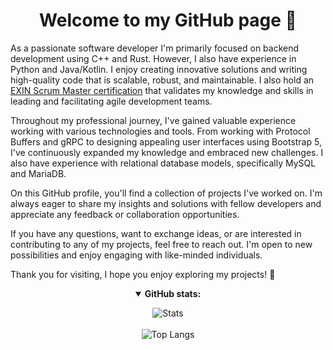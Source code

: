 <div align="center">
  <h1>Welcome to my GitHub page 🦊</h1>
</div>

As a passionate software developer I'm primarily focused on backend development using C++ and Rust. However, I also have experience in Python and Java/Kotlin. I enjoy creating innovative solutions and writing high-quality code that is scalable, robust, and maintainable. I also hold an [EXIN Scrum Master certification](https://mylogin.exin.nl/AppPool_4/polarserver.asp?ToolName=CertificateCheckTool&LastName=Juraschka&CertificateNumber=6509563.20853875&ModuleID=630589&SID=67CE8A028C7AD649BC7C153D0B58C185&PageID=0) that validates my knowledge and skills in leading and facilitating agile development teams.

Throughout my professional journey, I've gained valuable experience working with various technologies and tools. From working with Protocol Buffers and gRPC to designing appealing user interfaces using Bootstrap 5, I've continuously expanded my knowledge and embraced new challenges. I also have experience with relational database models, specifically MySQL and MariaDB.

On this GitHub profile, you'll find a collection of projects I've worked on. I'm always eager to share my insights and solutions with fellow developers and appreciate any feedback or collaboration opportunities.

If you have any questions, want to exchange ideas, or are interested in contributing to any of my projects, feel free to reach out. I'm open to new possibilities and enjoy engaging with like-minded individuals.

Thank you for visiting, I hope you enjoy exploring my projects! 🦊
<br>
<div align="center">
  <details open>
    <summary><b>GitHub stats:</b></summary>

  ![Stats](https://github-readme-stats-ccmvn.vercel.app/api?username=ccmvn\&include_all_commits=true\&show_icons=true\&title_color=fff\&icon_color=79ff97\&text_color=9f9f9f\&bg_color=151515\&rank_icon=github)  
  <br>
  ![Top Langs](https://github-readme-stats-ccmvn.vercel.app/api/top-langs/?username=ccmvn\&include_all_commits=true\&show_icons=true\&title_color=fff\&icon_color=79ff97\&text_color=9f9f9f\&bg_color=151515\&rank_icon=github)

  </details>
</div>
